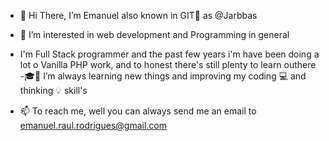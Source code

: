 - 👋 Hi There, I’m Emanuel also known in GIT🚀 as @Jarbbas 
- 👀 I’m interested in web development and Programming in general
- I'm Full Stack programmer and the past few years i'm have been doing a lot o Vanilla PHP work, and to honest there's still plenty to learn outhere
-🎓📖 I’m always learning new things and improving my coding 💻 and thinking 💡 skill's
  
- 📫 To reach me, well you can always send me an email to emanuel.raul.rodrigues@gmail.com

<!---
Jarbbas/Jarbbas is a ✨ special ✨ repository because its `README.md` (this file) appears on your GitHub profile.
You can click the Preview link to take a look at your changes.
--->
